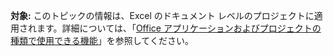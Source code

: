   **対象:** このトピックの情報は、Excel のドキュメント レベルのプロジェクトに適用されます。詳細については、「[Office アプリケーションおよびプロジェクトの種類で使用できる機能](../../vsto/features-available-by-office-application-and-project-type.md)」を参照してください。

